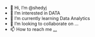 - 👋 Hi, I’m @shedyj
- 👀 I’m interested in DATA
- 🌱 I’m currently learning Data Analytics
- 💞️ I’m looking to collaborate on ...
- 📫 How to reach me [...](https://www.linkedin.com/in/shedrack-elemi-b4675a182/)

<!---
shedyj/shedyj is a ✨ special ✨ repository because its `README.md` (this file) appears on your GitHub profile.
You can click the Preview link to take a look at your changes.
--->
